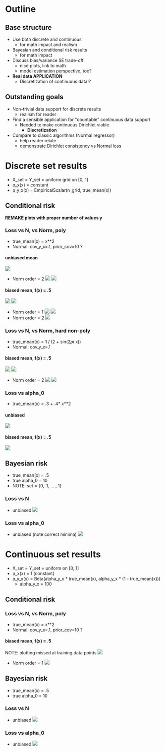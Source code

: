 # Outline

## Base structure
- Use both discrete and continuous
  - for math impact and realism
- Bayesian and conditional risk results
  - for math impact
- Discuss bias/variance SE trade-off
  - nice plots, link to math
  - model estimation perspective, too?
- **Real data APPLICATION**
  - Discretization of continuous data!?


## Outstanding goals
- Non-trivial data support for discrete results
  - realism for reader
- Find a sensible application for "countable" continuous data support
  - Needed to make continuous Dirichlet viable
    - **Discretization**
- Compare to classic algorithms (Normal regressor)
  - help reader relate
  - demonstrate Dirichlet consistency vs Normal loss


# Discrete set results

- X_set = Y_set = uniform grid on [0, 1]
- p_x(x) = constant
- p_y_x(x) = EmpiricalScalar(n_grid, true_mean(x))


## Conditional risk

**REMAKE plots with proper number of values y**

<!-- ## Loss vs N, vs Norm
- 16 point [0, 1] grid
- Normal: 1st order mean, cov_y_x=.1

### biased mean
- true mean: f(x) = x**3
- prior mean: f(x) = .5

![](loss_n_biased_v2.png)

### unbiased mean
- true mean: f(x) = .5
- prior mean: f(x) = .5

![](loss_n_unbiased_v2.png) -->

### Loss vs N, vs Norm, poly
- true_mean(x) = x**2
- Normal: cov_y_x=.1, prior_cov=10 ?

#### unbiased mean
![](predict_unbiased_dir.png)

- Norm order = 2
![](loss_n_unbiased.png)
![](predict_unbiased.png)

#### biased mean, f(x) = .5
![](predict_biased_dir.png)
![](predict_biased_dir_a0.png)

- Norm order = 1
![](loss_n_biased.png)
![](predict_biased.png)
- Norm order = 2
![](loss_n_biased_norm2.png)


### Loss vs N, vs Norm, hard non-poly
- true_mean(x) = 1 / (2 + sin(2*pi* x))
- Normal: cov_y_x=.1

#### biased mean, f(x) = .5
![](predict_biased_hi_dir.png)
![](predict_biased_hi_dir_a0.png)


- Norm order = 2
![](loss_n_biased_hi.png)
![](predict_biased_hi.png)


### Loss vs alpha_0
- true_mean(x) = .3 + .4* x**2

#### unbiased
![](loss_alpha_unbiased.png)

#### biased mean, f(x) = .5
![](loss_alpha_biased.png)


## Bayesian risk
- true_mean(x) = .5
- true alpha_0 = 10
- NOTE: set = {0, .1, ... , 1}


### Loss vs N
- unbiased
![](loss_bayes_n_unbiased.png)

### Loss vs alpha_0
- unbiased (note correct minima)
![](loss_bayes_alpha_unbiased.png)



# Continuous set results

- X_set = Y_set = uniform on [0, 1]
- p_x(x) = 1 (constant)
- p_y_x(x) = Beta(alpha_y_x * true_mean(x), alpha_y_x * (1 - true_mean(x)))
  - alpha_y_x = 100

## Conditional risk
### Loss vs N, vs Norm, poly
- true_mean(x) = x**2
- Normal: cov_y_x=.1, prior_cov=10 ?

#### biased mean, f(x) = .5
NOTE: plotting missed at training data points
![](cont_predict_biased_dir.png)

- Norm order = 1
![](cont_loss_n_biased.png)


## Bayesian risk
- true_mean(x) = .5
- true alpha_0 = 10


### Loss vs N
- unbiased
![](cont_loss_bayes_n_unbiased.png)

### Loss vs alpha_0
- unbiased
![](cont_loss_bayes_alpha_unbiased.png)
